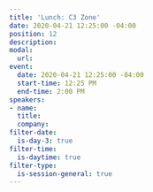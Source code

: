 ```yaml
---
title: 'Lunch: C3 Zone'
date: 2020-04-21 12:25:00 -04:00
position: 12
description: 
modal:
  url: 
event:
  date: 2020-04-21 12:25:00 -04:00
  start-time: 12:25 PM
  end-time: 2:00 PM
speakers:
- name: 
  title: 
  company: 
filter-date:
  is-day-3: true
filter-time:
  is-daytime: true
filter-type:
  is-session-general: true
---
```


